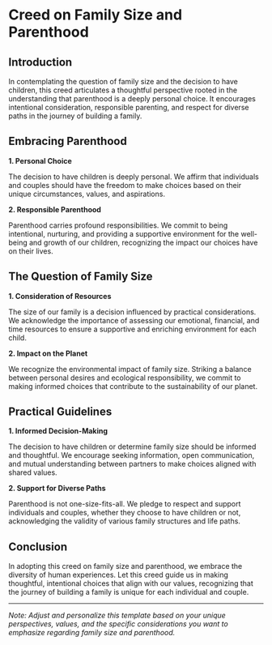 # Creed on Family Size and Parenthood

## Introduction

In contemplating the question of family size and the decision to have children, this creed articulates a thoughtful perspective rooted in the understanding that parenthood is a deeply personal choice. It encourages intentional consideration, responsible parenting, and respect for diverse paths in the journey of building a family.

## Embracing Parenthood

**1. Personal Choice**

   The decision to have children is deeply personal. We affirm that individuals and couples should have the freedom to make choices based on their unique circumstances, values, and aspirations.

**2. Responsible Parenthood**

   Parenthood carries profound responsibilities. We commit to being intentional, nurturing, and providing a supportive environment for the well-being and growth of our children, recognizing the impact our choices have on their lives.

## The Question of Family Size

**1. Consideration of Resources**

   The size of our family is a decision influenced by practical considerations. We acknowledge the importance of assessing our emotional, financial, and time resources to ensure a supportive and enriching environment for each child.

**2. Impact on the Planet**

   We recognize the environmental impact of family size. Striking a balance between personal desires and ecological responsibility, we commit to making informed choices that contribute to the sustainability of our planet.

## Practical Guidelines

**1. Informed Decision-Making**

   The decision to have children or determine family size should be informed and thoughtful. We encourage seeking information, open communication, and mutual understanding between partners to make choices aligned with shared values.

**2. Support for Diverse Paths**

   Parenthood is not one-size-fits-all. We pledge to respect and support individuals and couples, whether they choose to have children or not, acknowledging the validity of various family structures and life paths.

## Conclusion

In adopting this creed on family size and parenthood, we embrace the diversity of human experiences. Let this creed guide us in making thoughtful, intentional choices that align with our values, recognizing that the journey of building a family is unique for each individual and couple.

---
*Note: Adjust and personalize this template based on your unique perspectives, values, and the specific considerations you want to emphasize regarding family size and parenthood.*
